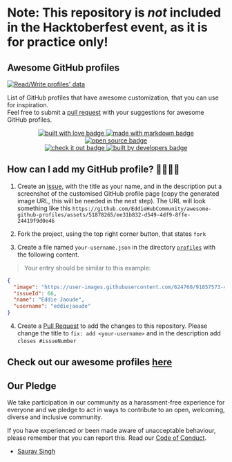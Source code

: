 # Note: This repository is _not_ included in the Hacktoberfest event, as it is for practice only!

## Awesome GitHub profiles

[![Read/Write profiles' data](https://github.com/EddieHubCommunity/awesome-github-profiles/actions/workflows/main.yml/badge.svg)](https://github.com/EddieHubCommunity/awesome-github-profiles/actions/workflows/main.yml)

List of GitHub profiles that have awesome customization, that you can use for inspiration.\
Feel free to submit a [pull request](https://github.com/EddieHubCommunity/awesome-github-profiles/pulls) with your suggestions for awesome GitHub profiles.

<p align="center">
  <a href="https://github.com/EddieHubCommunity" target="_blank" rel="noopener noreferrer">
    <img src="https://img.shields.io/badge/built_with-love-red" alt="built with love badge" />
 </a>
  <a href="https://github.com/EddieHubCommunity" target="_blank" rel="noopener noreferrer">
    <img src="https://img.shields.io/badge/made_with-markdown-blue" alt="made with markdown badge" />
 </a>
  <a href="https://github.com/EddieHubCommunity" target="_blank" rel="noopener noreferrer">
    <img src="https://img.shields.io/badge/open-source-green" alt="open source badge" />
 </a>
 <br />
 <a href="https://eddiehubcommunity.github.io/awesome-github-profiles/" target="_blank" rel="noopener noreferrer">
    <img src="https://img.shields.io/badge/check_it-out-blue" alt="check it out badge" />
 </a>
  <a href="https://github.com/EddieHubCommunity" target="_blank" rel="noopener noreferrer">
    <img src="https://img.shields.io/badge/built_by-developers-yellow" alt="built by developers badge" />
 </a>
</p>

## How can I add my GitHub profile? 🤷‍♀️🤷‍♂️

1. Create an [issue](https://github.com/EddieHubCommunity/awesome-github-profiles/issues), with the title as your name, and in the description put a screenshot of the customised GitHub profile page (copy the generated image URL, this will be needed in the next step). The URL will look something like this `https://github.com/EddieHubCommunity/awesome-github-profiles/assets/51878265/ee31b832-d549-4df9-8ffe-24419f9d0e46`

3. Fork the project, using the top right corner button, that states `fork`

4. Create a file named `your-username.json` in the directory [`profiles`](https://github.com/EddieHubCommunity/awesome-github-profiles/tree/main/profiles) with the following content.

> <span style="color: #606c71">Your entry should be similar to this example:</span>

```json
{
  "image": "https://user-images.githubusercontent.com/624760/91057573-48531300-e61f-11ea-9e13-2d7384e42000.png",
  "issueId": 66,
  "name": "Eddie Jaoude",
  "username": "eddiejaoude"
}
```

4. Create a [Pull Request](https://github.com/EddieHubCommunity/awesome-github-profiles/pulls) to add the changes to this repository. Please change the title to `fix: add <your-username>` and in the description add `closes #issueNumber`

## Check out our awesome profiles [here](https://eddiehubcommunity.github.io/awesome-github-profiles/profiles)

## Our Pledge

We take participation in our community as a harassment-free experience for everyone and we pledge to act in ways to contribute to an open, welcoming, diverse and inclusive community.  

If you have experienced or been made aware of unacceptable behaviour, please remember that you can report this.  Read our [Code of Conduct](https://github.com/EddieHubCommunity/awesome-github-profiles/blob/main/CODE_OF_CONDUCT.md).

- [Saurav Singh](https://github.com/sauravsingh3021)

